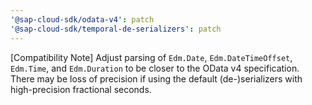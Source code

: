 ```yaml
---
'@sap-cloud-sdk/odata-v4': patch
'@sap-cloud-sdk/temporal-de-serializers': patch
---
```


[Compatibility Note] Adjust parsing of `Edm.Date`, `Edm.DateTimeOffset`, `Edm.Time`, and `Edm.Duration` to be closer to the OData v4 specification.
There may be loss of precision if using the default (de-)serializers with high-precision fractional seconds.
